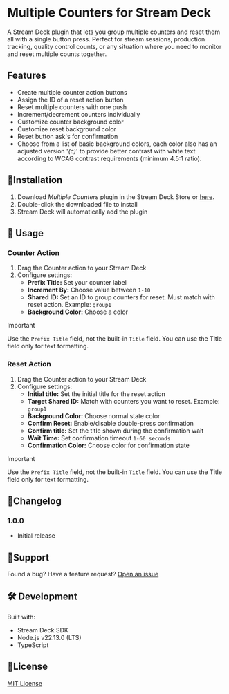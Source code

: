 # Multiple Counters for Stream Deck

A Stream Deck plugin that lets you group multiple counters and reset them all with a single button press. Perfect for stream sessions, production tracking, quality control counts, or any situation where you need to monitor and reset multiple counts together.

## Features
- Create multiple counter action buttons
- Assign the ID of a reset action button
- Reset multiple counters with one push
- Increment/decrement counters individually
- Customize counter background color
- Customize reset background color
- Reset button ask's for confirmation
- Choose from a list of basic background colors, each color also has an adjusted version '_(c)_' to provide better contrast with white text according to WCAG contrast requirements (minimum 4.5:1 ratio).

## 🚀Installation
1. Download _Multiple Counters_ plugin in the Stream Deck Store or [here](https://github.com/ElianKars/multiple-counters_streamdeck/releases/latest).
2. Double-click the downloaded file to install
3. Stream Deck will automatically add the plugin

## 🔧 Usage
### Counter Action
1. Drag the Counter action to your Stream Deck
2. Configure settings:
   - **Prefix Title:** Set your counter label
   - **Increment By:** Choose value between `1-10`
   - **Shared ID:** Set an ID to group counters for reset. Must match with reset action. Example: `group1`
   - **Background Color:** Choose a color

> [!IMPORTANT]  
> Use the `Prefix Title` field, not the built-in `Title` field. You can use the Title field only for text formatting.

### Reset Action
1. Drag the Counter action to your Stream Deck
2. Configure settings:
   - **Initial title:** Set the initial title for the reset action
   - **Target Shared ID:** Match with counters you want to reset. Example: `group1`
   - **Background Color:** Choose normal state color
   - **Confirm Reset:** Enable/disable double-press confirmation
   - **Confirm title:** Set the title shown during the confirmation wait
   - **Wait Time:** Set confirmation timeout `1-60 seconds`
   - **Confirmation Color:** Choose color for confirmation state

> [!IMPORTANT]  
> Use the `Prefix Title` field, not the built-in `Title` field. You can use the Title field only for text formatting.

## 📝Changelog
### 1.0.0
- Initial release

## 🐛Support
Found a bug? Have a feature request? [Open an issue](../../issues)

## 🛠️ Development

Built with:
- Stream Deck SDK
- Node.js v22.13.0 (LTS)
- TypeScript

## 📄License
[MIT License](LICENSE)